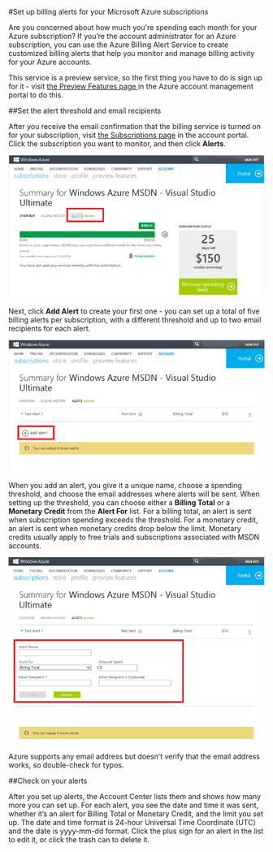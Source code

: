 <properties 
    pageTitle="Set up billing alerts for your Microsoft Azure subscriptions" 
    description="Describes how you can set up alerts on your Azure bill so you can avoid billing surprises." 
    services="" 
    documentationCenter="" 
    authors="vikdesai" 
    manager="msmbaldwin" 
    editor=""/>

<tags 
    ms.service="multiple" 
    ms.workload="multiple" 
    ms.tgt_pltfrm="na" 
    ms.devlang="na" 
    ms.topic="article" 
    ms.date="06/01/2015" 
    ms.author="vikdesai"/>

#Set up billing alerts for your Microsoft Azure subscriptions

Are you concerned about how much you're spending each month for your Azure subscription?
If you’re the account administrator for an Azure subscription, you can use the Azure Billing Alert Service to create customized billing alerts that help you monitor and manage billing activity for your Azure accounts.

This service is a preview service, so the first thing you have to do is sign up for it - visit <a href="https://account.windowsazure.com/PreviewFeatures">the Preview Features page </a> in the Azure account management portal to do this.

##Set the alert threshold and email recipients

After you receive the email confirmation that the billing service is turned on for your subscription, visit <a href="https://account.windowsazure.com/Subscriptions">the Subscriptions page</a> in the account portal.
Click the subscription you want to monitor, and then click **Alerts**.

![image1]

Next, click **Add Alert** to create your first one - you can set up a total of five billing alerts per subscription, with a different threshold and up to two email recipients for each alert.

![image2]

When you add an alert, you give it a unique name, choose a spending threshold, and choose the email addresses where alerts will be sent.
When setting up the threshold, you can choose either a **Billing Total** or a **Monetary Credit** from the **Alert For** list.
For a billing total, an alert is sent when subscription spending exceeds the threshold.
For a monetary credit, an alert is sent when monetary credits drop below the limit.
Monetary credits usually apply to free trials and subscriptions associated with MSDN accounts.

![image3]

Azure supports any email address but doesn’t verify that the email address works, so double-check for typos.

##Check on your alerts

After you set up alerts, the Account Center lists them and shows how many more you can set up.
For each alert, you see the date and time it was sent, whether it’s an alert for Billing Total or Monetary Credit, and the limit you set up.
The date and time format is 24-hour Universal Time Coordinate (UTC) and the date is yyyy-mm-dd format.
Click the plus sign for an alert in the list to edit it, or click the trash can to delete it.

[image1]: ./media/azure-billing-set-up-alerts/billingalert1.png 

[image2]: ./media/azure-billing-set-up-alerts/billingalert2.png 

[image3]: ./media/azure-billing-set-up-alerts/billingalerts3.png 


